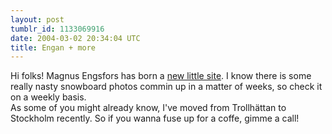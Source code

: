 ```yaml
---
layout: post
tumblr_id: 1133069916  
date: 2004-03-02 20:34:04 UTC
title: Engan + more
---
```


Hi folks! Magnus Engsfors has born a <a href="http://www.winterproject.com/engan/" target="_blank">new little site</a>. I know there is some really nasty snowboard photos commin up in a matter of weeks, so check it on a weekly basis.
<br/>
As some of you might already know, I've moved from Trollhättan to Stockholm recently. So if you wanna fuse up for a coffe, gimme a call!
